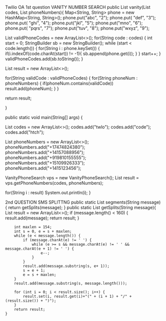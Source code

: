 Twilio OA 1st question 
VANITY NUMBER SEARCH
public List<String> vanity(List<String> codes, List<String> phoneNumbers){
    Map<String, String> phone
        = new HashMap<String, String>();
    phone.put("abc", "2");
    phone.put( "def", "3");
    phone.put( "ghi", "4");
    phone.put("jkl", "5");
    phone.put("mno", "6");
    phone.put( "pqrs", "7");
    phone.put("tuv", "8");
    phone.put("wxyz", "9");
    
List<String> validPhoneCodes = new ArrayList<>();
for(String code : codes) {
    int start = 0;
    StringBuilder sb = new StringBuilder();
    while (start < code.length()) {
        for(String i : phone.keySet()) {
            if(i.indexOf(code.charAt(start)) != -1){
                sb.append(phone.get(i));
            }
        }
        start++;
    }
    validPhoneCodes.add(sb.toString());
}

List<String> result = new ArrayList<>();

for(String validCode : validPhoneCodes) {
    for(String phoneNum : phoneNumbers) {
        if(phoneNum.contains(validCode))
            result.add(phoneNum);
    }
}

return result;

}


public static void main(String[] args) {

List<String> codes = new ArrayList<>();
codes.add("twlo");
codes.add("code");
codes.add("htch");

List<String> phoneNumbers = new ArrayList<>();
phoneNumbers.add("+17474824380");
phoneNumbers.add("+14157088956");
phoneNumbers.add("+919810155555");
phoneNumbers.add("+15109926333");
phoneNumbers.add("+1415123456");

VanityPhoneSearch vps = new VanityPhoneSearch();
List<String> result = vps.getPhoneNumbers(codes, phoneNumbers);

for(String i : result)
    System.out.println(i);
}

2nd QUESTION SMS SPLITTNG
public static List<String> segments(String message) {
        return getSplits(message);
    }
    public static List<String> getSplits(String message){
        List<String> result = new ArrayList<>();
        if (message.length() < 160) {
            result.add(message);
            return result;
        }
 
        int maxlen = 154;
        int s = 0, e = s + maxlen;
        while (e < message.length()) {
            if (message.charAt(e) != ' ') {
                while (e >= s && message.charAt(e) != ' ' && message.charAt(e + 1) != ' ') {
                    e--;
                }
            }
            result.add(message.substring(s, e+ 1));
            s = e + 1;
            e = s + maxlen;
        }
        result.add(message.substring(s, message.length()));
 
        for (int i = 0; i < result.size(); i++) {
            result.set(i, result.get(i)+"(" + (i + 1) + "/" + (result.size()) + ")");
        }
        return result;
    }
